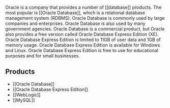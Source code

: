 Oracle is a company that provides a number of [[database]] products. The most popular is [[Oracle Database]], which is a relational database management system (RDBMS). Oracle Database is commonly used by large companies and enterprises. Oracle Database is also used by many government agencies. Oracle Database is a commercial product, but Oracle also provides a free version called Oracle Database Express Edition (XE). Oracle Database Express Edition is limited to 11GB of user data and 1GB of memory usage. Oracle Database Express Edition is available for Windows and Linux. Oracle Database Express Edition is free to use for educational purposes and for small businesses.

## Products

- [[Oracle Database]]
- [[Oracle Database Express Edition]]
- [[WebLogic]]
- [[MySQL]]